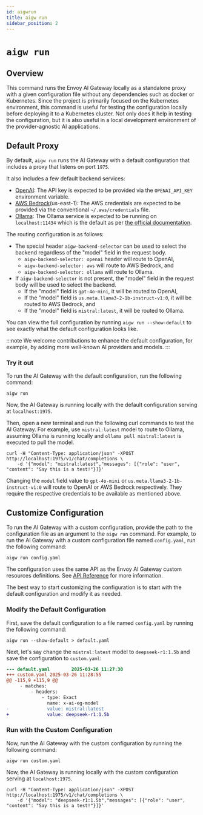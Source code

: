 ```yaml
---
id: aigwrun
title: aigw run
sidebar_position: 2
---
```


# `aigw run`

## Overview

This command runs the Envoy AI Gateway locally as a standalone proxy with a given configuration file without any dependencies such as docker or Kubernetes.
Since the project is primarily focused on the Kubernetes environment, this command is useful for testing the configuration locally before deploying it to a Kubernetes cluster.
Not only does it help in testing the configuration, but it is also useful in a local development environment of the provider-agnostic AI applications.

## Default Proxy

By default, `aigw run` runs the AI Gateway with a default configuration that includes a proxy that listens on port `1975`.

It also includes a few default backend services:
* [OpenAI](https://platform.openai.com/docs/api-reference): The API key is expected to be provided via the `OPENAI_API_KEY` environment variable.
* [AWS Bedrock](https://aws.amazon.com/bedrock/)(us-east-1): The AWS credentials are expected to be provided via the conventional `~/.aws/credentials` file.
* [Ollama](https://ollama.com/): The Ollama service is expected to be running on `localhost:11434` which is the default as per [the official documentation](https://github.com/Ollama/Ollama/blob/main/docs/faq.md#how-can-i-expose-Ollama-on-my-network).

The routing configuration is as follows:
* The special header `aigw-backend-selector` can be used to select the backend regardless of the "model" field in the request body.
  * `aigw-backend-selector: openai` header will route to OpenAI,
  * `aigw-backend-selector: aws` will route to AWS Bedrock, and
  * `aigw-backend-selector: ollama` will route to Ollama.
* If `aigw-backend-selector` is not present, the "model" field in the request body will be used to select the backend.
  * If the "model" field is `gpt-4o-mini`, it will be routed to OpenAI,
  * If the "model" field is `us.meta.llama3-2-1b-instruct-v1:0`, it will be routed to AWS Bedrock, and
  * If the "model" field is `mistral:latest`, it will be routed to Ollama.

You can view the full configuration by running `aigw run --show-default` to see exactly what the default configuration looks like.

:::note
We welcome contributions to enhance the default configuration, for example, by adding more well-known AI providers and models.
:::

### Try it out

To run the AI Gateway with the default configuration, run the following command:
```shell
aigw run
```

Now, the AI Gateway is running locally with the default configuration serving at `localhost:1975`.

Then, open a new terminal and run the following curl commands to test the AI Gateway.
For example, use `mistral:latest` model to route to Ollama, assuming Ollama is running locally and `ollama pull mistral:latest` is executed to pull the model.

```shell
curl -H "Content-Type: application/json" -XPOST http://localhost:1975/v1/chat/completions \
    -d '{"model": "mistral:latest","messages": [{"role": "user", "content": "Say this is a test!"}]}'
```

Changing the `model` field value to `gpt-4o-mini` or `us.meta.llama3-2-1b-instruct-v1:0` will route to OpenAI or AWS Bedrock respectively.
They require the respective credentials to be available as mentioned above.

## Customize Configuration

To run the AI Gateway with a custom configuration, provide the path to the configuration file as an argument to the `aigw run` command.
For example, to run the AI Gateway with a custom configuration file named `config.yaml`, run the following command:

```shell
aigw run config.yaml
```

The configuration uses the same API as the Envoy AI Gateway custom resources definitions. See [API Reference](../api/) for more information.

The best way to start customizing the configuration is to start with the default configuration and modify it as needed.

### Modify the Default Configuration

First, save the default configuration to a file named `config.yaml` by running the following command:

```shell
aigw run --show-default > default.yaml
```

Next, let's say change the `mistral:latest` model to `deepseek-r1:1.5b` and save the configuration to `custom.yaml`:

```diff
--- default.yaml        2025-03-26 11:27:30
+++ custom.yaml 2025-03-26 11:28:55
@@ -115,9 +115,9 @@
     - matches:
         - headers:
             - type: Exact
               name: x-ai-eg-model
-              value: mistral:latest
+              value: deepseek-r1:1.5b
```

### Run with the Custom Configuration

Now, run the AI Gateway with the custom configuration by running the following command:

```shell
aigw run custom.yaml
```

Now, the AI Gateway is running locally with the custom configuration serving at `localhost:1975`.

```shell
curl -H "Content-Type: application/json" -XPOST http://localhost:1975/v1/chat/completions \
    -d '{"model": "deepseek-r1:1.5b","messages": [{"role": "user", "content": "Say this is a test!"}]}'
```
